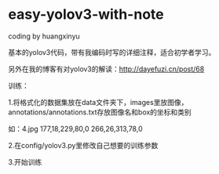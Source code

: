 # easy-yolov3-with-note
coding by huangxinyu

基本的yolov3代码，带有我编码时写的详细注释，适合初学者学习。

另外在我的博客有对yolov3的解读：http://dayefuzi.cn/post/68

训练：

1.将格式化的数据集放在data文件夹下，images里放图像，annotations/annotations.txt存放图像名和box的坐标和类别
 
  如：4.jpg 177,18,229,80,0 266,26,313,78,0

2.在config/yolov3.py里修改自己想要的训练参数

3.开始训练

